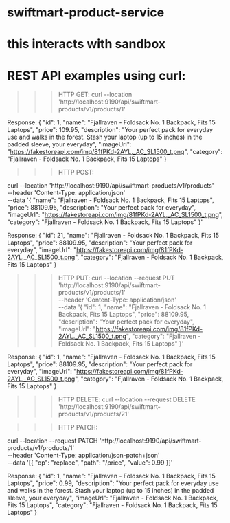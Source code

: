 # swiftmart-product-service
# this interacts with sandbox 

# REST API examples using curl:


>>> HTTP GET:
curl --location 'http://localhost:9190/api/swiftmart-products/v1/products/1' 

Response:
{
"id": 1,
"name": "Fjallraven - Foldsack No. 1 Backpack, Fits 15 Laptops",
"price": 109.95,
"description": "Your perfect pack for everyday use and walks in the forest. Stash your laptop (up to 15 inches) in the padded sleeve, your everyday",
"imageUrl": "https://fakestoreapi.com/img/81fPKd-2AYL._AC_SL1500_t.png",
"category": "Fjallraven - Foldsack No. 1 Backpack, Fits 15 Laptops"
}


>>> HTTP POST:

curl --location 'http://localhost:9190/api/swiftmart-products/v1/products' \
--header 'Content-Type: application/json' \
--data '{
"name": "Fjallraven - Foldsack No. 1 Backpack, Fits 15 Laptops",
"price": 88109.95,
"description": "Your perfect pack for everyday",
"imageUrl": "https://fakestoreapi.com/img/81fPKd-2AYL._AC_SL1500_t.png",
"category": "Fjallraven - Foldsack No. 1 Backpack, Fits 15 Laptops"
}'

Response:
{
"id": 21,
"name": "Fjallraven - Foldsack No. 1 Backpack, Fits 15 Laptops",
"price": 88109.95,
"description": "Your perfect pack for everyday",
"imageUrl": "https://fakestoreapi.com/img/81fPKd-2AYL._AC_SL1500_t.png",
"category": "Fjallraven - Foldsack No. 1 Backpack, Fits 15 Laptops"
}


>>> HTTP PUT:
curl --location --request PUT 'http://localhost:9190/api/swiftmart-products/v1/products/1' \
--header 'Content-Type: application/json' \
--data '{
"id": 1,
"name": "Fjallraven - Foldsack No. 1 Backpack, Fits 15 Laptops",
"price": 88109.95,
"description": "Your perfect pack for everyday",
"imageUrl": "https://fakestoreapi.com/img/81fPKd-2AYL._AC_SL1500_t.png",
"category": "Fjallraven - Foldsack No. 1 Backpack, Fits 15 Laptops"
}'

Response:
{
"id": 1,
"name": "Fjallraven - Foldsack No. 1 Backpack, Fits 15 Laptops",
"price": 88109.95,
"description": "Your perfect pack for everyday",
"imageUrl": "https://fakestoreapi.com/img/81fPKd-2AYL._AC_SL1500_t.png",
"category": "Fjallraven - Foldsack No. 1 Backpack, Fits 15 Laptops"
}

>>> HTTP DELETE:
curl --location --request DELETE 'http://localhost:9190/api/swiftmart-products/v1/products/21'


>>>HTTP PATCH:

curl --location --request PATCH 'http://localhost:9190/api/swiftmart-products/v1/products/1' \
--header 'Content-Type: application/json-patch+json' \
--data '[{
"op": "replace",
"path": "/price",
"value": 0.99
}]'

Response:
{
"id": 1,
"name": "Fjallraven - Foldsack No. 1 Backpack, Fits 15 Laptops",
"price": 0.99,
"description": "Your perfect pack for everyday use and walks in the forest. Stash your laptop (up to 15 inches) in the padded sleeve, your everyday",
"imageUrl": "Fjallraven - Foldsack No. 1 Backpack, Fits 15 Laptops",
"category": "Fjallraven - Foldsack No. 1 Backpack, Fits 15 Laptops"
}

